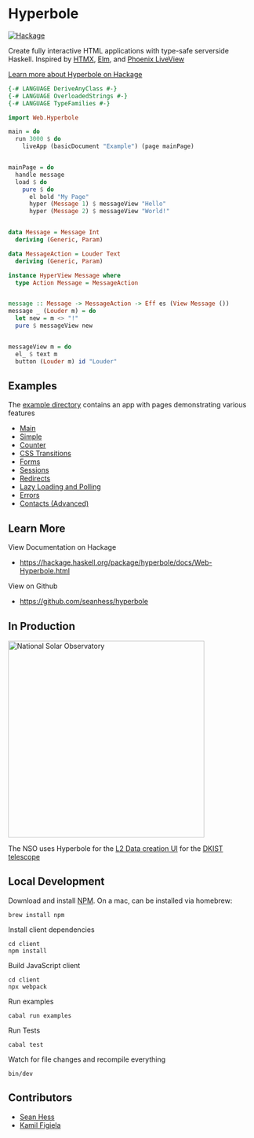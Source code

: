 Hyperbole
=========

[![Hackage](https://img.shields.io/hackage/v/hyperbole.svg)](https://hackage.haskell.org/package/hyperbole)

Create fully interactive HTML applications with type-safe serverside Haskell. Inspired by [HTMX](https://htmx.org/), [Elm](https://elm-lang.org/), and [Phoenix LiveView](https://www.phoenixframework.org/)

[Learn more about Hyperbole on Hackage](https://hackage.haskell.org/package/hyperbole/docs/Web-Hyperbole.html)

```haskell
{-# LANGUAGE DeriveAnyClass #-}
{-# LANGUAGE OverloadedStrings #-}
{-# LANGUAGE TypeFamilies #-}

import Web.Hyperbole

main = do
  run 3000 $ do
    liveApp (basicDocument "Example") (page mainPage)


mainPage = do
  handle message
  load $ do
    pure $ do
      el bold "My Page"
      hyper (Message 1) $ messageView "Hello"
      hyper (Message 2) $ messageView "World!"


data Message = Message Int
  deriving (Generic, Param)

data MessageAction = Louder Text
  deriving (Generic, Param)

instance HyperView Message where
  type Action Message = MessageAction


message :: Message -> MessageAction -> Eff es (View Message ())
message _ (Louder m) = do
  let new = m <> "!"
  pure $ messageView new


messageView m = do
  el_ $ text m
  button (Louder m) id "Louder"
```

Examples
---------

The [example directory](https://github.com/seanhess/hyperbole/blob/main/example/README.md) contains an app with pages demonstrating various features

* [Main](https://github.com/seanhess/hyperbole/blob/main/example/Main.hs)
* [Simple](https://github.com/seanhess/hyperbole/blob/main/example/Example/Simple.hs)
* [Counter](https://github.com/seanhess/hyperbole/blob/main/example/Example/Counter.hs)
* [CSS Transitions](https://github.com/seanhess/hyperbole/blob/main/example/Example/Transitions.hs)
* [Forms](https://github.com/seanhess/hyperbole/blob/main/example/Example/Forms.hs)
* [Sessions](https://github.com/seanhess/hyperbole/blob/main/example/Example/Forms.hs)
* [Redirects](https://github.com/seanhess/hyperbole/blob/main/example/Example/Redirects.hs)
* [Lazy Loading and Polling](https://github.com/seanhess/hyperbole/blob/main/example/Example/LazyLoading.hs)
* [Errors](https://github.com/seanhess/hyperbole/blob/main/example/Example/Errors.hs)
* [Contacts (Advanced)](https://github.com/seanhess/hyperbole/blob/main/example/Example/Contacts.hs)


Learn More
----------

View Documentation on Hackage
* https://hackage.haskell.org/package/hyperbole/docs/Web-Hyperbole.html

View on Github
* https://github.com/seanhess/hyperbole

In Production
-------------

<a href="https://nso.edu">
  <img alt="National Solar Observatory" src="https://nso1.b-cdn.net/wp-content/uploads/2020/03/NSO-logo-orange-text.png" width="400"/>
</a>

The NSO uses Hyperbole for the [L2 Data creation UI](https://github.com/DKISTDC/level2/blob/main/src/App.hs) for the [DKIST telescope](https://nso.edu/telescopes/dki-solar-telescope/)

Local Development
-----------------

Download and install [NPM](https://nodejs.org/en/download). On a mac, can be installed via homebrew:

```
brew install npm
```

Install client dependencies

```
cd client
npm install
```

Build JavaScript client

```
cd client
npx webpack
```

Run examples

```
cabal run examples
```

Run Tests

```
cabal test
```

Watch for file changes and recompile everything

```
bin/dev
```

Contributors
------------

* [Sean Hess](seanhess)
* [Kamil Figiela](https://github.com/kfigiela)
